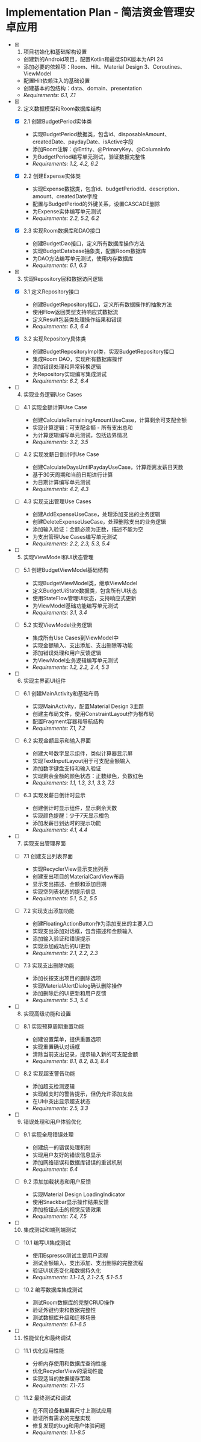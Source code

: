# Implementation Plan - 简洁资金管理安卓应用

- [x] 1. 项目初始化和基础架构设置
  - 创建新的Android项目，配置Kotlin和最低SDK版本为API 24
  - 添加必要的依赖项：Room、Hilt、Material Design 3、Coroutines、ViewModel
  - 配置Hilt依赖注入的基础设置
  - 创建基本的包结构：data、domain、presentation
  - _Requirements: 6.1, 7.1_

- [x] 2. 定义数据模型和Room数据库结构
  - [x] 2.1 创建BudgetPeriod实体类
    - 实现BudgetPeriod数据类，包含id、disposableAmount、createdDate、paydayDate、isActive字段
    - 添加Room注解：@Entity、@PrimaryKey、@ColumnInfo
    - 为BudgetPeriod编写单元测试，验证数据完整性
    - _Requirements: 1.2, 4.2, 6.2_

  - [x] 2.2 创建Expense实体类
    - 实现Expense数据类，包含id、budgetPeriodId、description、amount、createdDate字段
    - 配置与BudgetPeriod的外键关系，设置CASCADE删除
    - 为Expense实体编写单元测试
    - _Requirements: 2.2, 5.2, 6.2_

  - [x] 2.3 实现Room数据库和DAO接口
    - 创建BudgetDao接口，定义所有数据库操作方法
    - 实现BudgetDatabase抽象类，配置Room数据库
    - 为DAO方法编写单元测试，使用内存数据库
    - _Requirements: 6.1, 6.3_

- [x] 3. 实现Repository层和数据访问逻辑
  - [x] 3.1 定义Repository接口
    - 创建BudgetRepository接口，定义所有数据操作的抽象方法
    - 使用Flow返回类型支持响应式数据流
    - 定义Result包装类处理操作结果和错误
    - _Requirements: 6.3, 6.4_

  - [x] 3.2 实现Repository具体类
    - 创建BudgetRepositoryImpl类，实现BudgetRepository接口
    - 集成Room DAO，实现所有数据库操作
    - 添加错误处理和异常转换逻辑
    - 为Repository实现编写集成测试
    - _Requirements: 6.2, 6.4_

- [ ] 4. 实现业务逻辑Use Cases
  - [ ] 4.1 实现金额计算Use Case
    - 创建CalculateRemainingAmountUseCase，计算剩余可支配金额
    - 实现计算逻辑：可支配金额 - 所有支出总和
    - 为计算逻辑编写单元测试，包括边界情况
    - _Requirements: 3.2, 3.5_

  - [ ] 4.2 实现发薪日倒计时Use Case
    - 创建CalculateDaysUntilPaydayUseCase，计算距离发薪日天数
    - 基于30天周期和当前日期进行计算
    - 为日期计算编写单元测试
    - _Requirements: 4.2, 4.3_

  - [ ] 4.3 实现支出管理Use Cases
    - 创建AddExpenseUseCase，处理添加支出的业务逻辑
    - 创建DeleteExpenseUseCase，处理删除支出的业务逻辑
    - 添加输入验证：金额必须为正数，描述不能为空
    - 为支出管理Use Cases编写单元测试
    - _Requirements: 2.2, 2.3, 5.3, 5.4_

- [ ] 5. 实现ViewModel和UI状态管理
  - [ ] 5.1 创建BudgetViewModel基础结构
    - 实现BudgetViewModel类，继承ViewModel
    - 定义BudgetUiState数据类，包含所有UI状态
    - 使用StateFlow管理UI状态，支持响应式更新
    - 为ViewModel基础功能编写单元测试
    - _Requirements: 3.1, 3.4_

  - [ ] 5.2 实现ViewModel业务逻辑
    - 集成所有Use Cases到ViewModel中
    - 实现金额输入、支出添加、支出删除等功能
    - 添加错误处理和用户反馈逻辑
    - 为ViewModel业务逻辑编写单元测试
    - _Requirements: 1.2, 2.2, 2.4, 5.3_

- [ ] 6. 实现主界面UI组件
  - [ ] 6.1 创建MainActivity和基础布局
    - 实现MainActivity，配置Material Design 3主题
    - 创建主布局文件，使用ConstraintLayout作为根布局
    - 配置Fragment容器和导航结构
    - _Requirements: 7.1, 7.2_

  - [ ] 6.2 实现金额显示和输入界面
    - 创建大号数字显示组件，类似计算器显示屏
    - 实现TextInputLayout用于可支配金额输入
    - 添加数字键盘支持和输入验证
    - 实现剩余金额的颜色状态：正数绿色，负数红色
    - _Requirements: 1.1, 1.3, 3.1, 3.3, 7.3_

  - [ ] 6.3 实现发薪日倒计时显示
    - 创建倒计时显示组件，显示剩余天数
    - 实现颜色提醒：少于7天显示橙色
    - 添加发薪日到达时的提示功能
    - _Requirements: 4.1, 4.4_

- [ ] 7. 实现支出管理界面
  - [ ] 7.1 创建支出列表界面
    - 实现RecyclerView显示支出列表
    - 创建支出项目的MaterialCardView布局
    - 显示支出描述、金额和添加日期
    - 实现空列表状态的提示信息
    - _Requirements: 5.1, 5.2, 5.5_

  - [ ] 7.2 实现支出添加功能
    - 创建FloatingActionButton作为添加支出的主要入口
    - 实现支出添加对话框，包含描述和金额输入
    - 添加输入验证和错误提示
    - 实现添加成功后的UI更新
    - _Requirements: 2.1, 2.2, 2.3_

  - [ ] 7.3 实现支出删除功能
    - 添加长按支出项目的删除选项
    - 实现MaterialAlertDialog确认删除操作
    - 添加删除后的UI更新和用户反馈
    - _Requirements: 5.3, 5.4_

- [ ] 8. 实现高级功能和设置
  - [ ] 8.1 实现预算周期重置功能
    - 创建设置菜单，提供重置选项
    - 实现重置确认对话框
    - 清除当前支出记录，提示输入新的可支配金额
    - _Requirements: 8.1, 8.2, 8.3, 8.4_

  - [ ] 8.2 实现超支警告功能
    - 添加超支检测逻辑
    - 实现超支时的警告提示，但仍允许添加支出
    - 在UI中突出显示超支状态
    - _Requirements: 2.5, 3.3_

- [ ] 9. 错误处理和用户体验优化
  - [ ] 9.1 实现全局错误处理
    - 创建统一的错误处理机制
    - 实现用户友好的错误信息显示
    - 添加网络错误和数据库错误的重试机制
    - _Requirements: 6.4_

  - [ ] 9.2 添加加载状态和用户反馈
    - 实现Material Design LoadingIndicator
    - 使用Snackbar显示操作结果反馈
    - 添加按钮点击的视觉反馈效果
    - _Requirements: 7.4, 7.5_

- [ ] 10. 集成测试和端到端测试
  - [ ] 10.1 编写UI集成测试
    - 使用Espresso测试主要用户流程
    - 测试金额输入、支出添加、支出删除的完整流程
    - 验证UI状态变化和数据持久化
    - _Requirements: 1.1-1.5, 2.1-2.5, 5.1-5.5_

  - [ ] 10.2 编写数据库集成测试
    - 测试Room数据库的完整CRUD操作
    - 验证外键约束和数据完整性
    - 测试数据库升级和迁移场景
    - _Requirements: 6.1-6.5_

- [ ] 11. 性能优化和最终调试
  - [ ] 11.1 优化应用性能
    - 分析内存使用和数据库查询性能
    - 优化RecyclerView的滚动性能
    - 实现适当的数据缓存策略
    - _Requirements: 7.1-7.5_

  - [ ] 11.2 最终测试和调试
    - 在不同设备和屏幕尺寸上测试应用
    - 验证所有需求的完整实现
    - 修复发现的bug和用户体验问题
    - _Requirements: 1.1-8.5_
